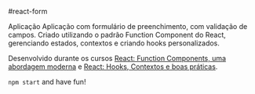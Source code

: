 #react-form

Aplicação  Aplicação com formulário de preenchimento, com validação de campos. Criado utilizando o padrão Function Component do React, gerenciando estados, contextos e criando hooks personalizados. 

Desenvolvido durante os cursos [React: Function Components, uma abordagem moderna](https://alura.com.br/course/react-function-components) e [React: Hooks, Contextos e boas práticas](https://alura.com.br/course/react-hooks-e-formularios).

`npm start` and have fun!
